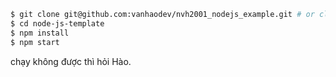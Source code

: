 

```sh
$ git clone git@github.com:vanhaodev/nvh2001_nodejs_example.git # or clone your own fork
$ cd node-js-template
$ npm install
$ npm start
```

chạy không được thì hỏi Hào.




